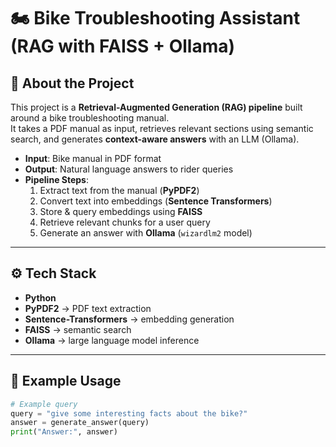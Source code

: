 # 🏍️ Bike Troubleshooting Assistant (RAG with FAISS + Ollama)

## 📖 About the Project
This project is a **Retrieval-Augmented Generation (RAG) pipeline** built around a bike troubleshooting manual.  
It takes a PDF manual as input, retrieves relevant sections using semantic search, and generates **context-aware answers** with an LLM (Ollama).  

- **Input**: Bike manual in PDF format  
- **Output**: Natural language answers to rider queries  
- **Pipeline Steps**:
  1. Extract text from the manual (**PyPDF2**)  
  2. Convert text into embeddings (**Sentence Transformers**)  
  3. Store & query embeddings using **FAISS**  
  4. Retrieve relevant chunks for a user query  
  5. Generate an answer with **Ollama** (`wizardlm2` model)  

---

## ⚙️ Tech Stack
- **Python**
- **PyPDF2** → PDF text extraction  
- **Sentence-Transformers** → embedding generation  
- **FAISS** → semantic search  
- **Ollama** → large language model inference  

---

## 🚴 Example Usage
```python
# Example query
query = "give some interesting facts about the bike?"
answer = generate_answer(query)
print("Answer:", answer)
